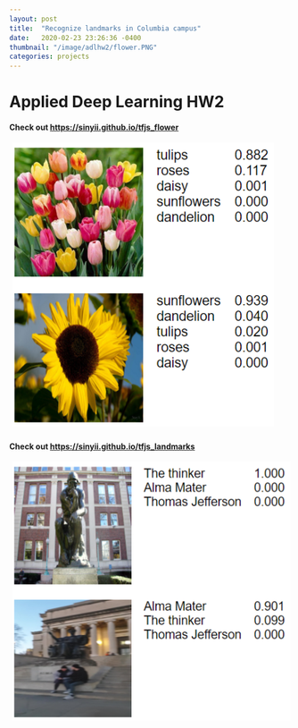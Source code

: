 ```yaml
---
layout: post
title:  "Recognize landmarks in Columbia campus"
date:   2020-02-23 23:26:36 -0400
thumbnail: "/image/adlhw2/flower.PNG"
categories: projects
---
```


# Applied Deep Learning HW2

#### Check out <https://sinyii.github.io/tfjs_flower>  

![flower](/image/adlhw2/flower.PNG)

#### Check out <https://sinyii.github.io/tfjs_landmarks>  

![landmark](/image/adlhw2/landmarks.PNG)
